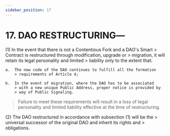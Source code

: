 ```yaml
---
sidebar_position: 17
---
```


# 17.  DAO RESTRUCTURING―

 
(1) In the event that there is not a Contentious Fork and a DAO's Smart
    > Contract is restructured through modification, upgrade or
    > migration, it will retain its legal personality and limited
    > liability only to the extent that:

    a.  The new code of the DAO continues to fulfill all the formation
        > requirements of Article 4;

    b.  In the event of migration, where the DAO has to be associated
        > with a new unique Public Address, proper notice is provided by
        > way of Public Signaling.

> Failure to meet these requirements will result in a loss of legal
> personality and limited liability effective at the time of
> restructuring.

(2) The DAO restructured in accordance with subsection (1) will be the
    > universal successor of the original DAO and inherit its rights and
    > obligations.
